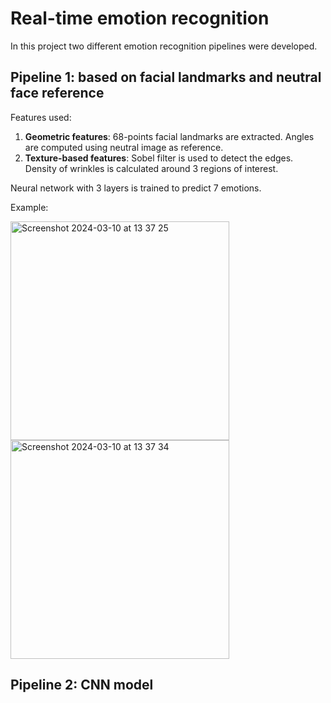 # Real-time emotion recognition

In this project two different emotion recognition pipelines were developed.

## Pipeline 1: based on facial landmarks and neutral face reference

Features used:
<ol>
  <li><strong>Geometric features</strong>: 68-points facial landmarks are extracted. Angles are computed using neutral image as reference.
</li>
  <li><strong>Texture-based features</strong>: Sobel filter is used to detect the edges. Density of wrinkles is calculated around 3 regions of interest.
</li>
</ol>

Neural network with 3 layers is trained to predict 7 emotions.

Example:

<img width="350" alt="Screenshot 2024-03-10 at 13 37 25" src="https://github.com/OlyaKhomyn/emotion-recognition/assets/41692593/c5120033-dc42-4799-927e-523dc8fd3126">
<img width="350" alt="Screenshot 2024-03-10 at 13 37 34" src="https://github.com/OlyaKhomyn/emotion-recognition/assets/41692593/7d5e4ac1-b6a5-498b-bd81-db4e0c8a595d">

## Pipeline 2: CNN model

